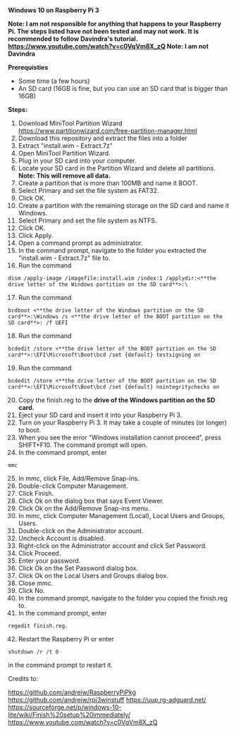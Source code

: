 **Windows 10 on Raspberry Pi 3**

**Note: I am not responsible for anything that happens to your Raspberry Pi. The steps listed have not been tested and may not work.**
**It is recommended to follow Davindra's tutorial. https://www.youtube.com/watch?v=c0VqVm8X_zQ Note: I am not Davindra**


**Prerequisties**

- Some time (a few hours)
- An SD card (16GB is fine, but you can use an SD card that is bigger than 16GB)

**Steps:**

1. Download MiniTool Partition Wizard https://www.partitionwizard.com/free-partition-manager.html
2. Download this repository and extract the files into a folder
3. Extract "install.wim - Extract.7z"
4. Open MiniTool Partition Wizard.
5. Plug in your SD card into your computer.
6. Locate your SD card in the Partition Wizard and delete all partitions. **Note: This will remove all data.**
7. Create a partition that is more than 100MB and name it BOOT.
8. Select Primary and set the file system as FAT32.
9. Click OK.
10. Create a partition with the remaining storage on the SD card and name it Windows.
11. Select Primary and set the file system as NTFS.
12. Click OK.
13. Click Apply.
14. Open a command prompt as administrator.
15. In the command prompt, navigate to the folder you extracted the "install.wim - Extract.7z" file to.
16. Run the command 
```
dism /apply-image /imagefile:install.wim /index:1 /applydir:<**the drive letter of the Windows partition on the SD card**>:\
```
17. Run the command 
```
bcdboot <**the drive letter of the Windows partition on the SD card**>:\Windows /s <**the drive letter of the BOOT partition on the SD card**>: /f UEFI
```
18. Run the command 
```
bcdedit /store <**the drive letter of the BOOT partition on the SD card**>:\EFI\Microsoft\Boot\bcd /set {default} testsigning on
```
19. Run the command 
```
bcdedit /store <**the drive letter of the BOOT partition on the SD card**>:\EFI\Microsoft\Boot\bcd /set {default} nointegritychecks on
```
20. Copy the finish.reg to the **drive of the Windows partition on the SD card.**
21. Eject your SD card and insert it into your Raspberry Pi 3.
22. Turn on your Raspberry Pi 3. It may take a couple of minutes (or longer) to boot.
23. When you see the error "Windows installation cannot proceed", press SHIFT+F10. The command prompt will open.
24. In the command prompt, enter 
```
mmc
```
25. In mmc, click File, Add/Remove Snap-ins.
26. Double-click Computer Management.
27. Click Finish.
28. Click Ok on the dialog box that says Event Viewer.
29. Click Ok on the Add/Remove Snap-ins menu.
30. In mmc, click Computer Management (Local), Local Users and Groups, Users.
31. Double-click on the Administrator account.
32. Uncheck Account is disabled.
33. Right-click on the Administrator account and click Set Password.
34. Click Proceed.
35. Enter your password.
36. Click Ok on the Set Password dialog box.
37. Click Ok on the Local Users and Groups dialog box.
38. Close mmc.
39. Click No.
40. In the command prompt, navigate to the folder you copied the finish.reg to.
41. In the command prompt, enter 
```
regedit finish.reg.
```
42. Restart the Raspberry Pi or enter 
```
shutdown /r /t 0
```
in the command prompt to restart it.






Credits to:

https://github.com/andreiw/RaspberryPiPkg
https://github.com/andreiw/rpi3winstuff
https://uup.rg-adguard.net/
https://sourceforge.net/p/windows-10-lite/wiki/Finish%20setup%20immediately/
https://www.youtube.com/watch?v=c0VqVm8X_zQ
